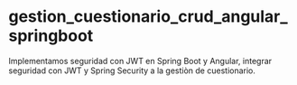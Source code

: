 # gestion_cuestionario_crud_angular_springboot
Implementamos seguridad con JWT en Spring Boot y Angular, integrar seguridad con JWT y Spring Security a la gestiòn de cuestionario.
